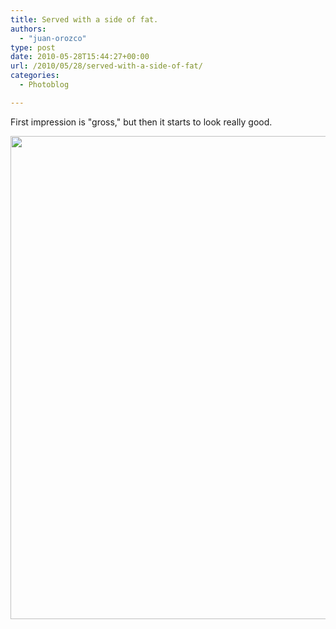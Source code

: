 ```yaml
---
title: Served with a side of fat.
authors: 
  - "juan-orozco"
type: post
date: 2010-05-28T15:44:27+00:00
url: /2010/05/28/served-with-a-side-of-fat/
categories:
  - Photoblog

---
```

First impression is "gross," but then it starts to look really good.
  
[<img class="alignnone size-large wp-image-5" title="p_1600_1200_67C0634B-F1FB-4000-BEE6-F28F3AF732A3.jpeg" src="http://juanthedesigner.files.wordpress.com/2010/05/p_1600_1200_67c0634b-f1fb-4000-bee6-f28f3af732a31.jpeg?w=768&#038;resize=580%2C773" alt="" width="580" height="773" data-recalc-dims="1" />][1]

 [1]: http://juanthedesigner.files.wordpress.com/2010/05/p_1600_1200_67c0634b-f1fb-4000-bee6-f28f3af732a31.jpeg